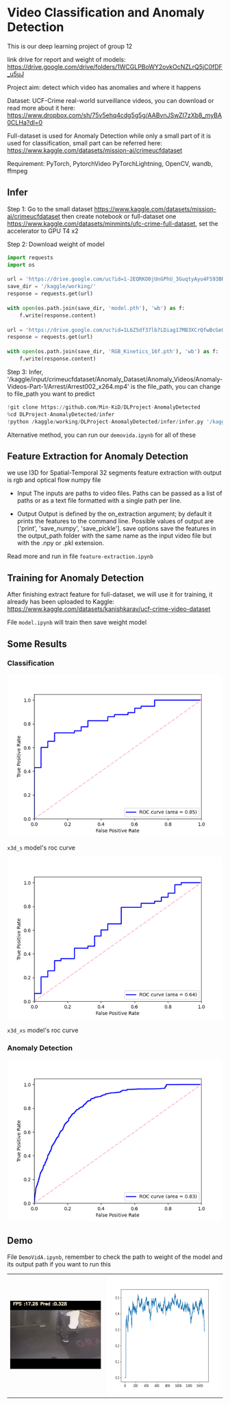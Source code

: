 # Video Classification and Anomaly Detection
This is our deep learning project of group 12 

link drive for report and weight of models: https://drive.google.com/drive/folders/1WCGLPBoWY2ovkOcNZLrQ5jC0fDF_u5uJ

Project aim: detect which video has anomalies and where it happens

Dataset: UCF-Crime real-world surveillance videos, you can download or read more about it here: https://www.dropbox.com/sh/75v5ehq4cdg5g5g/AABvnJSwZI7zXb8_myBA0CLHa?dl=0

Full-dataset is used for Anomaly Detection while only a small part of it is used for classification, small part can be referred here: https://www.kaggle.com/datasets/mission-ai/crimeucfdataset  

Requirement: PyTorch, PytorchVideo PyTorchLightning, OpenCV, wandb, ffmpeg

## Infer

Step 1: Go to the small dataset https://www.kaggle.com/datasets/mission-ai/crimeucfdataset then create notebook or full-dataset one https://www.kaggle.com/datasets/minmints/ufc-crime-full-dataset, set the accelerator to GPU T4 x2

Step 2: Download weight of model

```python
import requests
import os

url = 'https://drive.google.com/uc?id=1-2EQRKO0jUnGPhU_3GuqtyAyu4FS93BR&export=download&confirm=t&uuid=12eaf101-0796-4f5b-813b-cbe20b5dbde0'
save_dir = '/kaggle/working/'
response = requests.get(url)

with open(os.path.join(save_dir, 'model.pth'), 'wb') as f:
    f.write(response.content)
    
url = 'https://drive.google.com/uc?id=1L6Z5df37lb7LDiag17MB3XCrQfwBcGeU&export=download&confirm=t&uuid=12eaf101-0796-4f5b-813b-cbe20b5dbde0'
response = requests.get(url)

with open(os.path.join(save_dir, 'RGB_Kinetics_16f.pth'), 'wb') as f:
    f.write(response.content)

```
Step 3: Infer, '/kaggle/input/crimeucfdataset/Anomaly_Dataset/Anomaly_Videos/Anomaly-Videos-Part-1/Arrest/Arrest002_x264.mp4' is the file_path, you can change to file_path you want to predict

```python
!git clone https://github.com/Min-KiD/DLProject-AnomalyDetected
%cd DLProject-AnomalyDetected/infer
!python /kaggle/working/DLProject-AnomalyDetected/infer/infer.py '/kaggle/input/crimeucfdataset/Anomaly_Dataset/Anomaly_Videos/Anomaly-Videos-Part-1/Arrest/Arrest002_x264.mp4'
```

Alternative method, you can run our `demovida.ipynb` for all of these

## Feature Extraction for Anomaly Detection

we use I3D for Spatial-Temporal 32 segments feature extraction with output is rgb and optical flow numpy file

- Input
The inputs are paths to video files. Paths can be passed as a list of paths or as a text file formatted with a single path per line.

- Output
Output is defined by the on_extraction argument; by default it prints the features to the command line. Possible values of output are ['print', 'save_numpy', 'save_pickle']. save options save the features in the output_path folder with the same name as the input video file but with the .npy or .pkl extension.

Read more and run in file `feature-extraction.ipynb`

## Training for Anomaly Detection 

After finishing extract feature for full-dataset, we will use it for training, it already has been uploaded to Kaggle: https://www.kaggle.com/datasets/kanishkarav/ucf-crime-video-dataset

File `model.ipynb` will train then save weight model

## Some Results 

### Classification

<td><img alt="" src="./Classification/roc_curve_s.png" />

`x3d_s` model's roc curve

<td><img alt="" src="./Classification/roc_curve_xs.png" />

`x3d_xs` model's roc curve


### Anomaly Detection 

<td><img alt="" src="./Detection/media_images_ROC Curve.png" />

## Demo

File `DemoVidA.ipynb`, remember to check the path to weight of the model and its output path if you want to run this

<table>
  <tr>
    <td><img alt="" src="./Arrest002gif.gif" /></td> <td><img alt="" src="./Arrest002_x264_result.png" height="280" width="400" />
  <tr>
</table>
